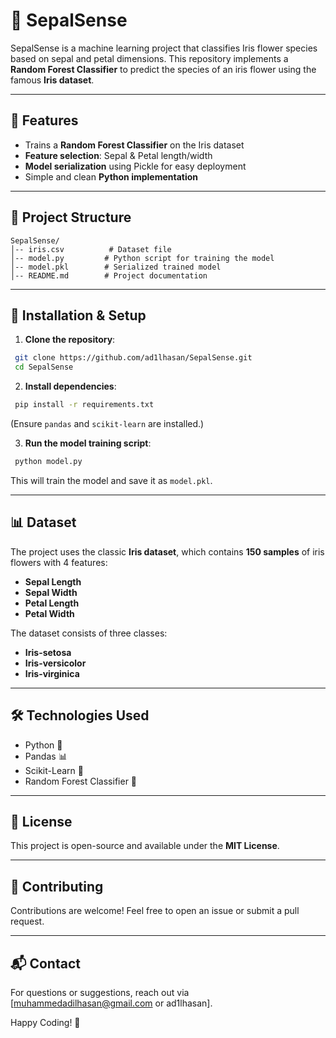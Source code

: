 # 🌱 SepalSense

SepalSense is a machine learning project that classifies Iris flower species based on sepal and petal dimensions. This repository implements a **Random Forest Classifier** to predict the species of an iris flower using the famous **Iris dataset**.

---

## 📌 Features
- Trains a **Random Forest Classifier** on the Iris dataset
- **Feature selection**: Sepal & Petal length/width
- **Model serialization** using Pickle for easy deployment
- Simple and clean **Python implementation**

---

## 📂 Project Structure
```
SepalSense/
│-- iris.csv          # Dataset file
│-- model.py         # Python script for training the model
│-- model.pkl        # Serialized trained model
│-- README.md        # Project documentation
```

---

## 🚀 Installation & Setup

1. **Clone the repository**:
```sh
 git clone https://github.com/ad1lhasan/SepalSense.git
 cd SepalSense
```

2. **Install dependencies**:
```sh
 pip install -r requirements.txt
```
(Ensure `pandas` and `scikit-learn` are installed.)

3. **Run the model training script**:
```sh
 python model.py
```
This will train the model and save it as `model.pkl`.

---

## 📊 Dataset
The project uses the classic **Iris dataset**, which contains **150 samples** of iris flowers with 4 features:
- **Sepal Length**
- **Sepal Width**
- **Petal Length**
- **Petal Width**

The dataset consists of three classes:
- **Iris-setosa**
- **Iris-versicolor**
- **Iris-virginica**

---

## 🛠 Technologies Used
- Python 🐍
- Pandas 📊
- Scikit-Learn 🤖
- Random Forest Classifier 🌲

---

## 📜 License
This project is open-source and available under the **MIT License**.

---

## 🤝 Contributing
Contributions are welcome! Feel free to open an issue or submit a pull request.

---

## 📬 Contact
For questions or suggestions, reach out via [muhammedadilhasan@gmail.com or ad1lhasan].

Happy Coding! 🚀

